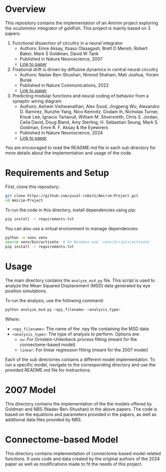 # Overview

This repository contains the implementation of an Amirim project exploring the oculomotor integrator of goldfish. This project is mainly based on 3 papers:

1. Functional dissection of circuitry in a neural integrator
   - Authors: Emre Aksay, Itsaso Olasagasti, Brett D Mensh, Robert Baker, Mark S Goldman, David W Tank
   - Published in Nature Neuroscience, 2007
   - [Link to paper](https://pmc.ncbi.nlm.nih.gov/articles/PMC2803116/)
2. Fixational drift is driven by diffusive dynamics in central neural circuitry
    - Authors: Nadav Ben-Shushan, Nimrod Shaham, Mati Joshua, Yoram Burak
    - Published in Nature Communications, 2022
    - [Link to paper](https://www.nature.com/articles/s41467-022-29201-y)
3. Predicting modular functions and neural coding of behavior from a synaptic wiring diagram
    - Authors: Ashwin Vishwanathan, Alex Sood, Jingpeng Wu, Alexandro D. Ramirez, Runzhe Yang, Nico Kemnitz, Dodam Ih, Nicholas Turner, Kisuk Lee, Ignacio Tartavull, William M. Silversmith, Chris S. Jordan, Celia David, Doug Bland, Amy Sterling, H. Sebastian Seung, Mark S. Goldman, Emre R. F. Aksay & the Eyewirers
    - Published in Nature Neuroscience, 2024
    - [Link to paper](https://www.nature.com/articles/s41593-024-01784-3)

You are encouraged to read the README.md file in each sub directory for more details about the implementation and usage of the code.

# Requirements and Setup

First, clone this repository:

```bash
git clone https://github.com/yuval-rubin1/Amirim-Project.git
cd Amirim-Project
```

To run the code in this directory, install dependencies using pip:

```bash
pip install -r requirements.txt
```

You can also use a virtual environment to manage dependencies:

```bash
python -m venv venv
source venv/bin/activate  # On Windows use `venv\Scripts\activate`
pip install -r requirements.txt
```


# Usage
The main directory contains the `analyze_msd.py` file. This script is used to analyze the Mean Squared Displacement (MSD) data generated by eye position simulations. 

To run the analysis, use the following command:

```bash
python analyze_msd.py <npy_filename> <analysis_type>
```

Where:
- `<npy_filename>`: The name of the .npy file containing the MSD data
- `<analysis_type>`: The type of analysis to perform. Options are:
  - `ou`: For Ornstein-Uhlenbeck process fitting (meant for the connectome-based model)
  - `linear`: For linear regression fitting (meant for the 2007 model)

Each of the sub directories contains a different model implementation. To run a specific model, navigate to the corresponding directory and use the provided README.md file for instructions.

# 2007 Model
This directory contains the implementation of the the models offered by Goldman and NBS (Nadav Ben-Shushan) in the above papers. The code is based on the equations and parameters provided in the papers, as well as additional data files provided by NBS.

# Connectome-based Model
This directory contains implementation of connectome-based model related functions. It uses code and data created by the original authors of the 2024 paper as well as modifications made to fit the needs of this project.